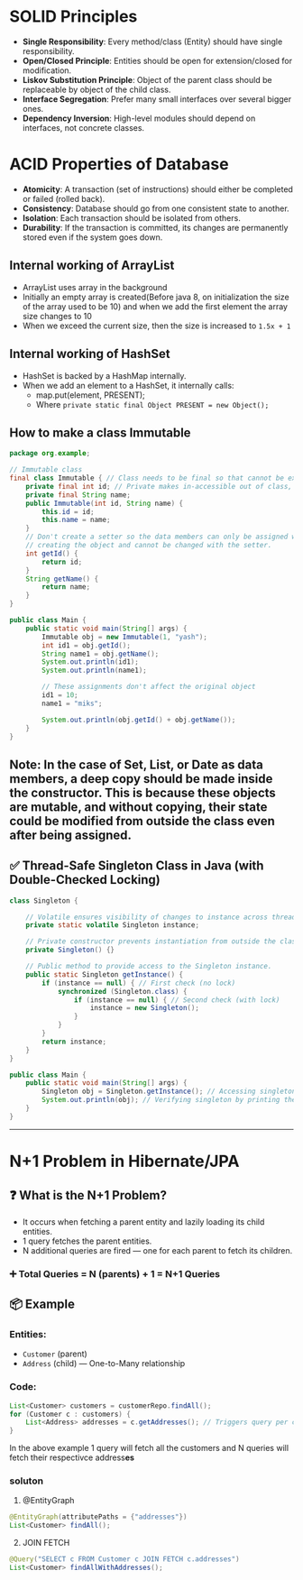# SOLID Principles

- **Single Responsibility**: Every method/class (Entity) should have single responsibility.
- **Open/Closed Principle**: Entities should be open for extension/closed for modification.
- **Liskov Substitution Principle**: Object of the parent class should be replaceable by object of the child class.
- **Interface Segregation**: Prefer many small interfaces over several bigger ones.
- **Dependency Inversion**: High-level modules should depend on interfaces, not concrete classes.

# ACID Properties of Database

- **Atomicity**: A transaction (set of instructions) should either be completed or failed (rolled back).
- **Consistency**: Database should go from one consistent state to another.
- **Isolation**: Each transaction should be isolated from others.
- **Durability**: If the transaction is committed, its changes are permanently stored even if the system goes down.

## Internal working of ArrayList
- ArrayList uses array in the background
- Initially an empty array is created(Before java 8, on initialization the size of the array used to be 10) and when we add the first element the array size changes to 10
- When we exceed the current size, then the size is increased to `1.5x + 1`

## Internal working of HashSet
- HashSet is backed by a HashMap internally.
- When we add an element to a HashSet, it internally calls:
     - map.put(element, PRESENT);
     - Where `private static final Object PRESENT = new Object();`
 
## How to make a class Immutable
```java
package org.example;

// Immutable class
final class Immutable { // Class needs to be final so that cannot be extended and overridden.
    private final int id; // Private makes in-accessible out of class, final makes the unable to change.
    private final String name;
    public Immutable(int id, String name) {
        this.id = id;
        this.name = name;
    }
    // Don't create a setter so the data members can only be assigned while
    // creating the object and cannot be changed with the setter.
    int getId() {
        return id;
    }
    String getName() {
        return name;
    }
}

public class Main {
    public static void main(String[] args) {
        Immutable obj = new Immutable(1, "yash");
        int id1 = obj.getId();
        String name1 = obj.getName();
        System.out.println(id1);
        System.out.println(name1);

        // These assignments don't affect the original object
        id1 = 10;
        name1 = "miks";

        System.out.println(obj.getId() + obj.getName());
    }
}
```
## Note: In the case of Set, List, or Date as data members, a deep copy should be made inside the constructor. This is because these objects are mutable, and without copying, their state could be modified from outside the class even after being assigned.

## ✅ Thread-Safe Singleton Class in Java (with Double-Checked Locking)

```java
class Singleton {

    // Volatile ensures visibility of changes to instance across threads.
    private static volatile Singleton instance;

    // Private constructor prevents instantiation from outside the class.
    private Singleton() {}

    // Public method to provide access to the Singleton instance.
    public static Singleton getInstance() {
        if (instance == null) { // First check (no lock)
            synchronized (Singleton.class) {
                if (instance == null) { // Second check (with lock)
                    instance = new Singleton();
                }
            }
        }
        return instance;
    }
}

public class Main {
    public static void main(String[] args) {
        Singleton obj = Singleton.getInstance(); // Accessing singleton instance
        System.out.println(obj); // Verifying singleton by printing the reference
    }
}
```
------------------------
# N+1 Problem in Hibernate/JPA

## ❓ What is the N+1 Problem?

- It occurs when fetching a parent entity and lazily loading its child entities.
- 1 query fetches the parent entities.
- N additional queries are fired — one for each parent to fetch its children.
### ➕ Total Queries = N (parents) + 1 = **N+1 Queries**

## 📦 Example

### Entities:
- `Customer` (parent)
- `Address` (child) — One-to-Many relationship

### Code:
```java
List<Customer> customers = customerRepo.findAll();
for (Customer c : customers) {
    List<Address> addresses = c.getAddresses(); // Triggers query per customer
}
```
In the above example 1 query will fetch all the customers and N queries will fetch their respectivce address**es**

### soluton
1. @EntityGraph
```java
@EntityGraph(attributePaths = {"addresses"})
List<Customer> findAll();
```
2. JOIN FETCH
```java
@Query("SELECT c FROM Customer c JOIN FETCH c.addresses")
List<Customer> findAllWithAddresses();
```


